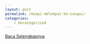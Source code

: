 ```yaml
---
layout: post
permalink: /mimpi-melompat-ke-sungai/
categories:
    - Uncategorized
---
```


[Baca Selengkapnya](/02)